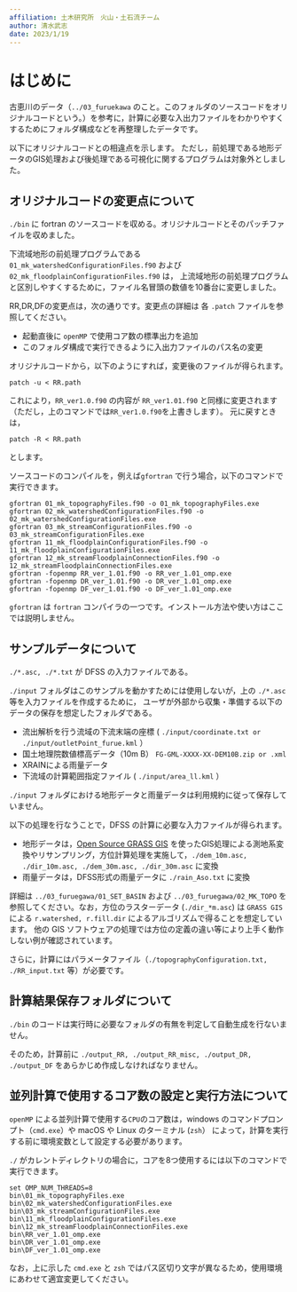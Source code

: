 ```yaml
---
affiliation: 土木研究所　火山・土石流チーム
author: 清水武志
date: 2023/1/19
---
```



# はじめに

古恵川のデータ（`../03_furuekawa` のこと。このフォルダのソースコードをオリジナルコードという。）を参考に，計算に必要な入出力ファイルをわかりやすくするためにフォルダ構成などを再整理したデータです。

以下にオリジナルコードとの相違点を示します。
ただし，前処理である地形データのGIS処理および後処理である可視化に関するプログラムは対象外としました。


## オリジナルコードの変更点について

`./bin` に fortran のソースコードを収める。オリジナルコードとそのパッチファイルを収めました。

下流域地形の前処理プログラムである `01_mk_watershedConfigurationFiles.f90` および `02_mk_floodplainConfigurationFiles.f90` は，
上流域地形の前処理プログラムと区別しやすくするために，ファイル名冒頭の数値を10番台に変更しました。

RR,DR,DFの変更点は，次の通りです。変更点の詳細は 各 `.patch` ファイルを参照してください。

+ 起動直後に `openMP` で使用コア数の標準出力を追加
+ このフォルダ構成で実行できるように入出力ファイルのパス名の変更


オリジナルコードから，以下のようにすれば，変更後のファイルが得られます。
```
patch -u < RR.path
```
これにより，`RR_ver1.0.f90` の内容が `RR_ver1.01.f90` と同様に変更されます（ただし，上のコマンドでは`RR_ver1.0.f90`を上書きします）。
元に戻すときは，
```
patch -R < RR.path
```
とします。

ソースコードのコンパイルを，例えば`gfortran` で行う場合，以下のコマンドで実行できます。
```
gfortran 01_mk_topographyFiles.f90 -o 01_mk_topographyFiles.exe
gfortran 02_mk_watershedConfigurationFiles.f90 -o 02_mk_watershedConfigurationFiles.exe
gfortran 03_mk_streamConfigurationFiles.f90 -o 03_mk_streamConfigurationFiles.exe
gfortran 11_mk_floodplainConfigurationFiles.f90 -o 11_mk_floodplainConfigurationFiles.exe
gfortran 12_mk_streamFloodplainConnectionFiles.f90 -o 12_mk_streamFloodplainConnectionFiles.exe
gfortran -fopenmp RR_ver_1.01.f90 -o RR_ver_1.01_omp.exe
gfortran -fopenmp DR_ver_1.01.f90 -o DR_ver_1.01_omp.exe
gfortran -fopenmp DF_ver_1.01.f90 -o DF_ver_1.01_omp.exe
```

`gfortran` は `fortran` コンパイラの一つです。インストール方法や使い方はここでは説明しません。



## サンプルデータについて

`./*.asc, ./*.txt` が DFSS の入力ファイルである。

`./input` フォルダはこのサンプルを動かすためには使用しないが，上の `./*.asc` 等を入力ファイルを作成するために，
ユーザが外部から収集・準備する以下のデータの保存を想定したフォルダである。

+ 流出解析を行う流域の下流末端の座標 ( `./input/coordinate.txt or ./input/outletPoint_furue.kml` ）
+ 国土地理院数値標高データ（10m B） `FG-GML-XXXX-XX-DEM10B.zip or .xml`
+ XRAINによる雨量データ
+ 下流域の計算範囲指定ファイル ( `./input/area_ll.kml` ）

`./input` フォルダにおける地形データと雨量データは利用規約に従って保存していません。

以下の処理を行なうことで，DFSS の計算に必要な入力ファイルが得られます。

+ 地形データは，[Open Source GRASS GIS](https://grass.osgeo.org/) を使ったGIS処理による測地系変換やリサンプリング，方位計算処理を実施して，`./dem_10m.asc, ./dir_10m.asc, ./dem_30m.asc, ./dir_30m.asc` に変換
+ 雨量データは，DFSS形式の雨量データに `./rain_Aso.txt` に変換

詳細は `../03_furuegawa/01_SET_BASIN` および `../03_furuegawa/02_MK_TOPO` を参照してください。なお，方位のラスターデータ (`./dir_*m.asc`) は `GRASS GIS` による `r.watershed, r.fill.dir` によるアルゴリズムで得ることを想定しています。
他の GIS ソフトウェアの処理では方位の定義の違い等により上手く動作しない例が確認されています。

さらに，計算にはパラメータファイル（`./topographyConfiguration.txt, ./RR_input.txt` 等）が必要です。



## 計算結果保存フォルダについて

`./bin` のコードは実行時に必要なフォルダの有無を判定して自動生成を行ないません。

そのため，計算前に `./output_RR, ./output_RR_misc, ./output_DR, ./output_DF` をあらかじめ作成しなければなりません。



## 並列計算で使用するコア数の設定と実行方法について

`openMP` による並列計算で使用する`CPU`のコア数は，windows のコマンドプロンプト（`cmd.exe`）や macOS や Linux のターミナル (`zsh`） によって，計算を実行する前に環境変数として設定する必要があります。

`./` がカレントディレクトリの場合に，コアを8つ使用するには以下のコマンドで実行できます。
```
set OMP_NUM_THREADS=8
bin\01_mk_topographyFiles.exe
bin\02_mk_watershedConfigurationFiles.exe
bin\03_mk_streamConfigurationFiles.exe
bin\11_mk_floodplainConfigurationFiles.exe
bin\12_mk_streamFloodplainConnectionFiles.exe
bin\RR_ver_1.01_omp.exe
bin\DR_ver_1.01_omp.exe
bin\DF_ver_1.01_omp.exe
```

なお，上に示した `cmd.exe` と `zsh` ではパス区切り文字が異なるため，使用環境にあわせて適宜変更してください。
